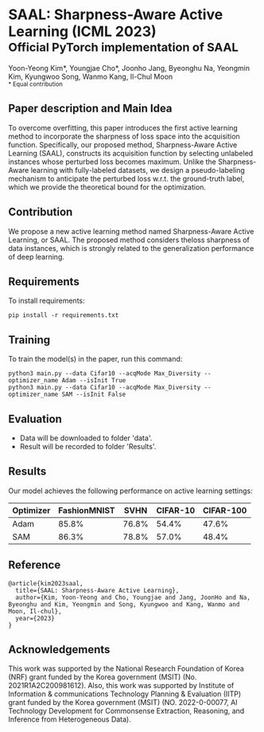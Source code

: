 # SAAL: Sharpness-Aware Active Learning (ICML 2023) <br><sub>Official PyTorch implementation of SAAL </sub>
 Yoon-Yeong Kim\*, Youngjae Cho\*, Joonho Jang, Byeonghu Na, Yeongmin Kim, Kyungwoo Song, Wanmo Kang, Il-Chul Moon    
<sup> * Equal contribution </sup> <br>




## Paper description and Main Idea

To overcome overfitting, this paper introduces the first active learning method to incorporate the sharpness of loss space into the acquisition function. Specifically, our proposed method, Sharpness-Aware Active Learning (SAAL), constructs its acquisition function by selecting unlabeled instances whose perturbed loss becomes maximum. Unlike the Sharpness-Aware learning with fully-labeled datasets, we design a pseudo-labeling mechanism to anticipate the perturbed loss w.r.t. the ground-truth label, which we provide the theoretical bound for the optimization. 


## Contribution

We propose a new active learning method named Sharpness-Aware Active Learning, or SAAL. The proposed method considers theloss sharpness of data instances, which is strongly related to the generalization performance of deep learning.


## Requirements

To install requirements:

```setup
pip install -r requirements.txt
```



## Training

To train the model(s) in the paper, run this command:

```train
python3 main.py --data Cifar10 --acqMode Max_Diversity --optimizer_name Adam --isInit True
python3 main.py --data Cifar10 --acqMode Max_Diversity --optimizer_name SAM --isInit False
```

## Evaluation

- Data will be downloaded to folder 'data'.
- Result will be recorded to folder 'Results'.

## Results

Our model achieves the following performance on active learning settings:

| Optimizer  | FashionMNIST  |      SVHN     |    CIFAR-10   |   CIFAR-100   |
| ----------- |-------------- | ------------- | ------------- | ------------- |
|    Adam     |     85.8%    |     76.8%    |     54.4%    |     47.6%    |
|    SAM     |     86.3%    |     78.8%    |     57.0%    |     48.4%    |


## Reference
```
@article{kim2023saal,
  title={SAAL: Sharpness-Aware Active Learning},
  author={Kim, Yoon-Yeong and Cho, Youngjae and Jang, JoonHo and Na, Byeonghu and Kim, Yeongmin and Song, Kyungwoo and Kang, Wanmo and Moon, Il-chul},
  year={2023}
}
```

## Acknowledgements
This work was supported by the National Research Foundation of Korea (NRF) grant funded by the Korea government (MSIT) (No. 2021R1A2C200981612). Also, this work was supported by Institute of Information & communications Technology Planning & Evaluation (IITP) grant funded by the Korea government (MSIT) (NO. 2022-0-00077, AI Technology Development for Commonsense Extraction, Reasoning, and Inference from Heterogeneous Data).
